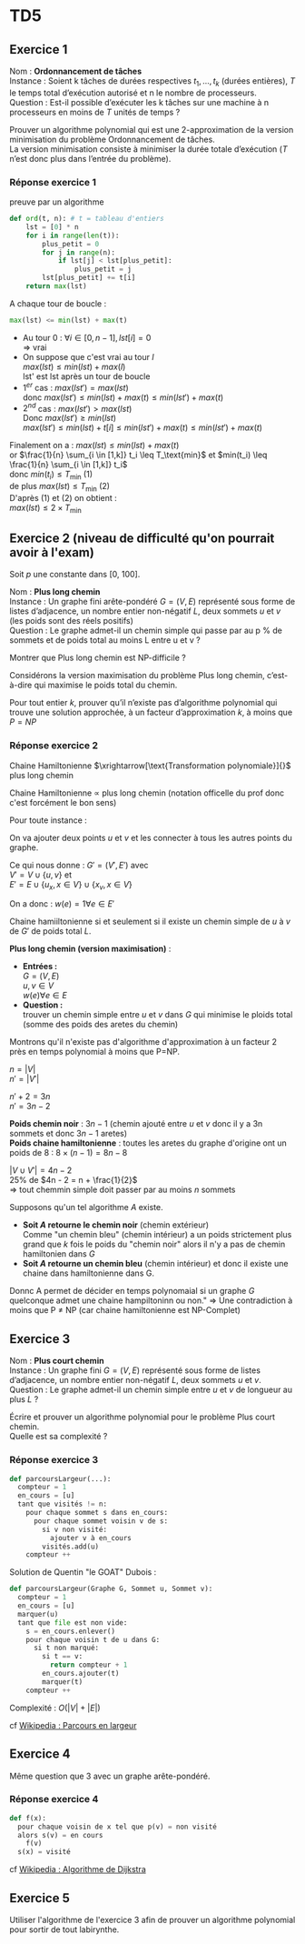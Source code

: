 # TD5

## Exercice 1

Nom : **Ordonnancement de tâches**  
Instance : Soient k tâches de durées respectives $t_1, ..., t_k$ (durées entières), $T$ le temps total d’exécution autorisé et n le nombre de processeurs.  
Question : Est-il possible d’exécuter les k tâches sur une machine à n processeurs en moins de $T$ unités de temps ?

Prouver un algorithme polynomial qui est une 2-approximation de la version minimisation du problème Ordonnancement de tâches.  
La version minimisation consiste à minimiser la durée totale d’exécution ($T$ n’est donc plus dans l’entrée du problème).

### Réponse exercice 1

preuve par un algorithme

```py
def ord(t, n): # t = tableau d'entiers
    lst = [0] * n
    for i in range(len(t)):
        plus_petit = 0
        for j in range(n):
            if lst[j] < lst[plus_petit]:
                plus_petit = j
        lst[plus_petit] += t[i]
    return max(lst)
```

A chaque tour de boucle :

```py
max(lst) <= min(lst) + max(t)
```

- Au tour 0 : $\forall i \in [0, n-1], lst[i] = 0$  
  $\Rightarrow$ vrai 
- On suppose que c'est vrai au tour $l$  
  $max(lst) \leq min(lst) + max(l)$  
  lst' est lst après un tour de boucle
- $1^{er}$ cas : $max(lst') = max(lst)$  
  donc $max(lst') \leq min(lst) + max(t) \leq min(lst') + max(t)$
- $2^{nd}$ cas : $max(lst') > max(lst)$  
  Donc $max(lst') \geq min(lst)$  
  $max(lst') \leq min(lst) + t[i] \leq min(lst') + max(t) \leq min(lst') + max(t)$

Finalement on a : 
$max(lst) \leq min(lst) + max(t)$  
or $\frac{1}{n} \sum_{i \in [1,k]} t_i \leq T_\text{min}$ et $min(t_i) \leq \frac{1}{n} \sum_{i \in [1,k]} t_i$  
donc $min(t_i) \leq T_\text{min}$ (1)  
de plus $max(lst) \leq T_\text{min}$ (2)  
D'après (1) et (2) on obtient :  
$max(lst) \leq 2 \times T_\text{min}$

## Exercice 2 (niveau de difficulté qu'on pourrait avoir à l'exam)

Soit $p$ une constante dans [0, 100].

Nom : **Plus long chemin**  
Instance : Un graphe fini arête-pondéré $G = (V, E)$ représenté sous forme de listes d’adjacence, un nombre entier non-négatif $L$, deux sommets $u$ et $v$ (les poids sont des réels positifs)  
Question : Le graphe admet-il un chemin simple qui passe par au p % de sommets et de poids total au moins L entre u et v ?

Montrer que Plus long chemin est NP-difficile ?

Considérons la version maximisation du problème Plus long chemin, c’est-à-dire qui maximise le poids total du chemin.

Pour tout entier $k$, prouver qu’il n’existe pas d’algorithme polynomial qui trouve une solution approchée, à un facteur d’approximation $k$, à moins que $P=NP$

### Réponse exercice 2

Chaine Hamiltonienne $\xrightarrow[\text{Transformation polynomiale}]{}$ plus long chemin

Chaine Hamiltonienne $\propto$ plus long chemin (notation officelle du prof donc c'est forcément le bon sens)

Pour toute instance :

On va ajouter deux points $u$ et $v$ et les connecter à tous les autres points du graphe.

Ce qui nous donne : $G' = (V', E')$ avec  
$V' = V \cup \{u, v\}$ et  
$E' = E \cup \{u_x, x \in V\} \cup \{x_v, x \in V\}$

On a donc : $w(e) = 1 \forall e \in E'$

Chaine hamiiltonienne si et seulement si il existe un chemin simple de $u$ à $v$ de $G'$ de poids total $L$.

**Plus long chemin (version maximisation)** :

- **Entrées :**  
  $G = (V, E)$  
  $u,v \in V$  
  $w(e) \forall e \in E$
- **Question :**  
  trouver un chemin simple entre $u$ et $v$ dans $G$ qui minimise le ploids total (somme des poids des aretes du chemin)

Montrons qu'il n'existe pas d'algorithme d'approximation à un facteur 2 près en temps polynomial à moins que P=NP.

$n = |V|$  
$n' = |V'|$  

$n' + 2 = 3n$  
$n' = 3n - 2$  

**Poids chemin noir** : $3n - 1$ (chemin ajouté entre $u$ et $v$ donc il y a 3n sommets et donc $3n - 1$ aretes)  
**Poids chaine hamiltonienne** : toutes les aretes du graphe d'origine ont un poids de 8 : $8 \times (n - 1) = 8n - 8$

$|V \cup V'| = 4n - 2$  
25% de $4n - 2 = n + \frac{1}{2}$  
$\Rightarrow$ tout chemmin simple doit passer par au moins $n$ sommets

Supposons qu'un tel algorithme $A$ existe.

- **Soit $A$ retourne le chemin noir** (chemin extérieur)  
  Comme "un chemin bleu" (chemin intérieur) a un poids strictement plus grand que $k$ fois le poids du "chemin noir" alors il n'y a pas de chemin hamiltonien dans $G$
- **Soit $A$ retourne un chemin bleu** (chemin intérieur) et donc il existe une chaine dans hamiltonienne dans G.

Donnc A permet de décider en temps polynomaial si un graphe $G$ quelconque admet une chaine hampiltoninn ou non."
$\Rightarrow$ Une contradiction à moins que P $\neq$ NP (car chaine hamiltonienne est NP-Complet)

## Exercice 3

Nom : **Plus court chemin**  
Instance : Un graphe fini $G = (V, E)$ représenté sous forme de listes d’adjacence, un nombre entier non-négatif $L$, deux sommets $u$ et $v$.  
Question : Le graphe admet-il un chemin simple entre $u$ et $v$ de longueur au plus $L$ ?

Écrire et prouver un algorithme polynomial pour le problème Plus court chemin.  
Quelle est sa complexité ?

### Réponse exercice 3

```python	
def parcoursLargeur(...):
  compteur = 1 
  en_cours = [u]
  tant que visités != n:
    pour chaque sommet s dans en_cours:
      pour chaque sommet voisin v de s:
        si v non visité:
          ajouter v à en_cours
        visités.add(u)
    compteur ++
```

Solution de Quentin "le GOAT" Dubois :

```python
def parcoursLargeur(Graphe G, Sommet u, Sommet v):
  compteur = 1
  en_cours = [u]
  marquer(u)
  tant que file est non vide:
    s = en_cours.enlever()
    pour chaque voisin t de u dans G:
      si t non marqué:
        si t == v:
          return compteur + 1
        en_cours.ajouter(t)
        marquer(t)
    compteur ++
```

Complexité : $O(|V| + |E|)$

cf [Wikipedia : Parcours en largeur](https://fr.wikipedia.org/wiki/Algorithme_de_parcours_en_largeur)

## Exercice 4

Même question que 3 avec un graphe arête-pondéré.

### Réponse exercice 4

```python
def f(x):
  pour chaque voisin de x tel que p(v) = non visité 
  alors s(v) = en cours
    f(v)
  s(x) = visité
```

cf [Wikipedia : Algorithme de Dijkstra](https://fr.wikipedia.org/wiki/Algorithme_de_Dijkstra)

## Exercice 5

Utiliser l'algorithme de l'exercice 3 afin de prouver un algorithme polynomial pour sortir de tout labirynthe.
